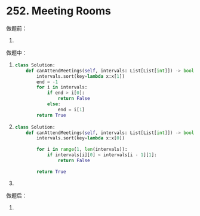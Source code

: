 # 252. Meeting Rooms

做题前：

1. 
   



做题中：

1. ```python
   class Solution:
       def canAttendMeetings(self, intervals: List[List[int]]) -> bool:
           intervals.sort(key=lambda x:x[1])
           end = -1
           for i in intervals:
               if end > i[0]:
                   return False
               else:
                   end = i[1]
           return True
   ```
   
1. ```python
   class Solution:
       def canAttendMeetings(self, intervals: List[List[int]]) -> bool:
           intervals.sort(key=lambda x:x[0])
           
           for i in range(1, len(intervals)):
               if intervals[i][0] < intervals[i - 1][1]:
                   return False
               
           return True
   ```

1. 



做题后：

1. 

